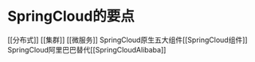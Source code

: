# SpringCloud的要点
[[分布式]]
[[集群]]
[[微服务]]
SpringCloud原生五大组件[[SpringCloud组件]]
SpringCloud阿里巴巴替代[[SpringCloudAlibaba]]

